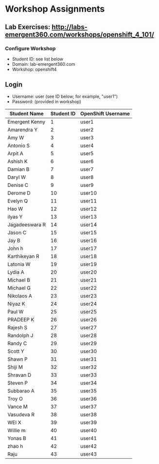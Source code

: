 # Workshop Assignments
## Lab Exercises: http://labs-emergent360.com/workshops/openshift_4_101/
### Configure Workshop
- Student ID: see list below
- Domain: lab-emergent360.com
- Workshop: openshift4

## Login
- Username: user<id> (see ID below; for example, "user1")
- Password: (provided in workshop)

| Student Name | Student ID | OpenShift Username | 
|------------ | ---------------| ---------------|
|	Emergent Kenny	|	1	|	user1	|
|	Amarendra Y	|	2	|	user2	|
|	Amy W	|	3	|	user3	|
|	Antonio S	|	4	|	user4	|
|	Arpit A	|	5	|	user5	|
|	Ashish K	|	6	|	user6	|
|	Damian B	|	7	|	user7	|
|	Daryl W	|	8	|	user8	|
|	Denise C	|	9	|	user9	|
|	Derome D	|	10	|	user10	|
|	Evelyn Q	|	11	|	user11	|
|	Hao W	|	12	|	user12	|
|	ilyas Y	|	13	|	user13	|
|	Jagadeeswara R	|	14	|	user14	|
|	Jason C	|	15	|	user15	|
|	Jay B	|	16	|	user16	|
|	John h	|	17	|	user17	|
|	Karthikeyan R	|	18	|	user18	|
|	Latonia W	|	19	|	user19	|
|	Lydia A	|	20	|	user20	|
|	Michael B	|	21	|	user21	|
|	Michael G	|	22	|	user22	|
|	Nikolaos A	|	23	|	user23	|
|	Niyaz K	|	24	|	user24	|
|	Paul W	|	25	|	user25	|
|	PRADEEP K	|	26	|	user26	|
|	Rajesh S	|	27	|	user27	|
|	Randolph J	|	28	|	user28	|
|	Randy C	|	29	|	user29	|
|	Scott Y	|	30	|	user30	|
|	Shawn P	|	31	|	user31	|
|	Shiji M	|	32	|	user32	|
|	Shravan D	|	33	|	user33	|
|	Steven P	|	34	|	user34	|
|	Subbarao A	|	35	|	user35	|
|	Troy O	|	36	|	user36	|
|	Vance M	|	37	|	user37	|
|	Vasudeva R	|	38	|	user38	|
|	WEI X	|	39	|	user39	|
|	Willie m	|	40	|	user40	|
|	Yonas B	|	41	|	user41	|
|	zhao h	|	42	|	user42	|
|   Raju | 43 | user43




